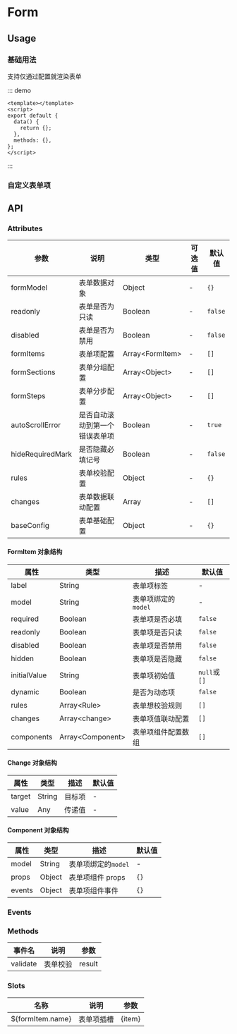 # Form

## Usage

### 基础用法

支持仅通过配置就渲染表单

::: demo

```vue
<template></template>
<script>
export default {
  data() {
    return {};
  },
  methods: {},
};
</script>
```

:::

### 自定义表单项

## API

### Attributes

| 参数             | 说明                           | 类型              | 可选值 | 默认值  |
| ---------------- | ------------------------------ | ----------------- | ------ | ------- |
| formModel        | 表单数据对象                   | Object            | -      | `{}`    |
| readonly         | 表单是否为只读                 | Boolean           | -      | `false` |
| disabled         | 表单是否为禁用                 | Boolean           | -      | `false` |
| formItems        | 表单项配置                     | Array\<FormItem\> | -      | `[]`    |
| formSections     | 表单分组配置                   | Array\<Object\>   | -      | `[]`    |
| formSteps        | 表单分步配置                   | Array\<Object\>   | -      | `[]`    |
| autoScrollError  | 是否自动滚动到第一个错误表单项 | Boolean           | -      | `true`  |
| hideRequiredMark | 是否隐藏必填记号               | Boolean           | -      | `false` |
| rules            | 表单校验配置                   | Object            | -      | `{}`    |
| changes          | 表单数据联动配置               | Array             | -      | `[]`    |
| baseConfig       | 表单基础配置                   | Object            | -      | `{}`    |

#### FormItem 对象结构

| 属性         | 类型               | 描述                | 默认值       |
| ------------ | ------------------ | ------------------- | ------------ |
| label        | String             | 表单项标签          | -            |
| model        | String             | 表单项绑定的`model` | -            |
| required     | Boolean            | 表单项是否必填      | `false`      |
| readonly     | Boolean            | 表单项是否只读      | `false`      |
| disabled     | Boolean            | 表单项是否禁用      | `false`      |
| hidden       | Boolean            | 表单项是否隐藏      | `false`      |
| initialValue | String             | 表单项初始值        | `null`或`[]` |
| dynamic      | Boolean            | 是否为动态项        | `false`      |
| rules        | Array\<Rule\>      | 表单想校验规则      | `[]`         |
| changes      | Array\<change\>    | 表单项值联动配置    | `[]`         |
| components   | Array\<Component\> | 表单项组件配置数组  | `[]`         |

#### Change 对象结构

| 属性   | 类型   | 描述   | 默认值 |
| ------ | ------ | ------ | ------ |
| target | String | 目标项 | -      |
| value  | Any    | 传递值 | -      |

#### Component 对象结构

| 属性   | 类型   | 描述                | 默认值 |
| ------ | ------ | ------------------- | ------ |
| model  | String | 表单项绑定的`model` | -      |
| props  | Object | 表单项组件 props    | `{}`   |
| events | Object | 表单项组件事件      | `{}`   |

### Events

### Methods

| 事件名   | 说明     | 参数   |
| -------- | -------- | ------ |
| validate | 表单校验 | result |

### Slots

| 名称             | 说明       | 参数   |
| ---------------- | ---------- | ------ |
| ${formItem.name} | 表单项插槽 | {item} |
